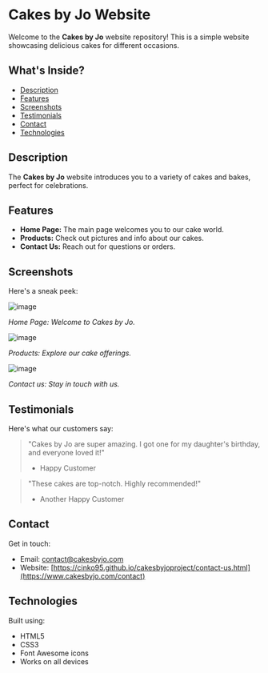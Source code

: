 
# Cakes by Jo Website

Welcome to the **Cakes by Jo** website repository! This is a simple website showcasing delicious cakes for different occasions.

## What's Inside?

- [Description](#description)
- [Features](#features)
- [Screenshots](#screenshots)
- [Testimonials](#testimonials)
- [Contact](#contact)
- [Technologies](#technologies)

## Description

The **Cakes by Jo** website introduces you to a variety of cakes and bakes, perfect for celebrations.

## Features

- **Home Page:** The main page welcomes you to our cake world.
- **Products:** Check out pictures and info about our cakes.
- **Contact Us:** Reach out for questions or orders.

## Screenshots

Here's a sneak peek:

![image](https://github.com/cinko95/cakesbyjoproject/assets/137789244/0d93d40e-d1b1-4977-9b4b-cf81cebc2038)

*Home Page: Welcome to Cakes by Jo.*

![image](https://github.com/cinko95/cakesbyjoproject/assets/137789244/70943fa4-4397-48fb-bfb2-ff1b46261004)

*Products: Explore our cake offerings.*

![image](https://github.com/cinko95/cakesbyjoproject/assets/137789244/8c5f0b9c-5373-4b1a-8dc1-9cf945407201)

*Contact us: Stay in touch with us.*

## Testimonials

Here's what our customers say:

> "Cakes by Jo are super amazing. I got one for my daughter's birthday, and everyone loved it!"
> - Happy Customer

> "These cakes are top-notch. Highly recommended!"
> - Another Happy Customer

## Contact

Get in touch:

- Email: contact@cakesbyjo.com
- Website: [https://cinko95.github.io/cakesbyjoproject/contact-us.html](https://www.cakesbyjo.com/contact)

## Technologies

Built using:

- HTML5
- CSS3
- Font Awesome icons
- Works on all devices

